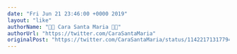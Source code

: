 ```yaml
---
date: "Fri Jun 21 23:46:00 +0000 2019"
layout: "like"
authorName: "🏳️‍🌈 Cara Santa Maria 🏳️‍🌈"
authorUrl: "https://twitter.com/CaraSantaMaria"
originalPost: "https://twitter.com/CaraSantaMaria/status/1142217131779448833"
---
```

